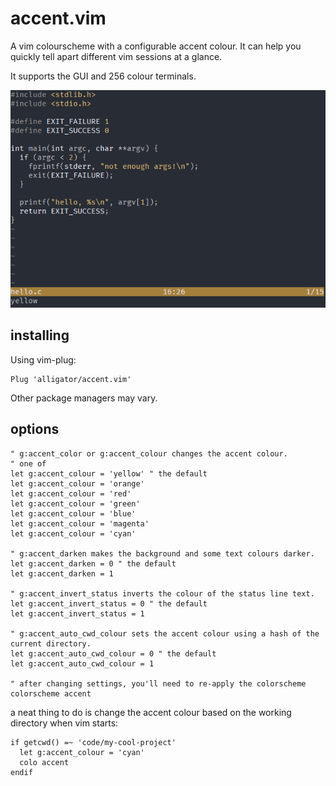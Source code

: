# accent.vim
A vim colourscheme with a configurable accent colour. It can help you quickly tell apart different vim sessions at a glance.

It supports the GUI and 256 colour terminals.

![](https://raw.githubusercontent.com/Alligator/accent.vim/images/accent.gif)

## installing
Using vim-plug:
```vim
Plug 'alligator/accent.vim'
```
Other package managers may vary.

## options
```vim
" g:accent_color or g:accent_colour changes the accent colour.
" one of
let g:accent_colour = 'yellow' " the default
let g:accent_colour = 'orange'
let g:accent_colour = 'red'
let g:accent_colour = 'green'
let g:accent_colour = 'blue'
let g:accent_colour = 'magenta'
let g:accent_colour = 'cyan'

" g:accent_darken makes the background and some text colours darker.
let g:accent_darken = 0 " the default
let g:accent_darken = 1

" g:accent_invert_status inverts the colour of the status line text.
let g:accent_invert_status = 0 " the default
let g:accent_invert_status = 1

" g:accent_auto_cwd_colour sets the accent colour using a hash of the current directory.
let g:accent_auto_cwd_colour = 0 " the default
let g:accent_auto_cwd_colour = 1

" after changing settings, you'll need to re-apply the colorscheme
colorscheme accent
```

a neat thing to do is change the accent colour based on the working directory when vim starts:
```vim
if getcwd() =~ 'code/my-cool-project'
  let g:accent_colour = 'cyan'
  colo accent
endif
```
